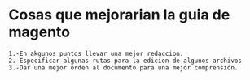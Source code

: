 # Cosas que mejorarian la guia de magento

```
1.-En akgunos puntos llevar una mejor redaccion.
2.-Especificar algunas rutas para la edicion de algunos archivos
3.-Dar una mejor orden al documento para una mejor comprensión.

```
